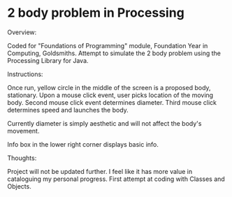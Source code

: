 # 2 body problem in Processing

Overview:

Coded for "Foundations of Programming" module, Foundation Year in Computing, Goldsmiths.
Attempt to simulate the 2 body problem using the Processing Library for Java.

Instructions:

Once run, yellow circle in the middle of the screen is a proposed body, stationary.
Upon a mouse click event, user picks location of the moving body.
Second mouse click event determines diameter.
Third mouse click determines speed and launches the body.

Currently diameter is simply aesthetic and will not affect the body's movement.

Info box in the lower right corner displays basic info.

Thoughts:

Project will not be updated further. I feel like it has more value in cataloguing my personal progress.
First attempt at coding with Classes and Objects.

